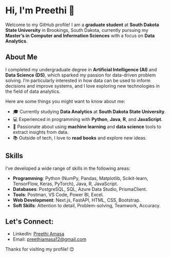# Hi, I'm Preethi 👋

Welcome to my GitHub profile! I am a **graduate student** at **South Dakota State University** in Brookings, South Dakota, currently pursuing my **Master’s in Computer and Information Sciences** with a focus on **Data Analytics**. 

## About Me
I completed my undergraduate degree in **Artificial Intelligence (AI)** and **Data Science (DS)**, which sparked my passion for data-driven problem solving. I’m particularly interested in how data can be used to inform decisions and improve systems, and I love exploring new technologies in the field of data analytics.

Here are some things you might want to know about me:

- 🎓 Currently studying **Data Analytics** at **South Dakota State University**.
- 💻 Experienced in programming with **Python**, **Java**, **R**, and **JavaScript**.
- 🧠 Passionate about using **machine learning** and **data science** tools to extract insights from data.
- 📚 Outside of tech, I love to **read books** and explore new ideas.

## Skills
I’ve developed a wide range of skills in the following areas:

- **Programming**: Python (NumPy, Pandas, Matplotlib, Scikit-learn, TensorFlow, Keras, PyTorch), Java, R, JavaScript.
- **Databases**: PostgreSQL, SQL, Azure Data Studio, PrismaClient.
- **Tools**: Postman, VS Code, Power BI, Excel.
- **Web Development**: Next.js, FastAPI, HTML, CSS, Bootstrap.
- **Soft Skills**: Attention to detail, Problem-solving, Teamwork, Accuracy.

## Let's Connect:
- LinkedIn: [Preethi Amasa](https://www.linkedin.com/in/preethi-a-233259251?utm_source=share&utm_campaign=share_via&utm_content=profile&utm_medium=ios_app)
- Email: [preethiamasa12@gmail.com](mailto:preethiamasa12@gmail.com)

Thanks for visiting my profile! 😊
